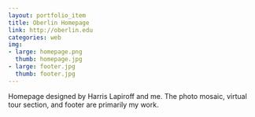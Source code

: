 ```yaml
---
layout: portfolio_item
title: Oberlin Homepage
link: http://oberlin.edu
categories: web
img:
- large: homepage.png
  thumb: homepage.jpg
- large: footer.jpg
  thumb: footer.jpg
---
```


Homepage designed by Harris Lapiroff and me. The photo mosaic, virtual tour section, and footer are primarily my work.

